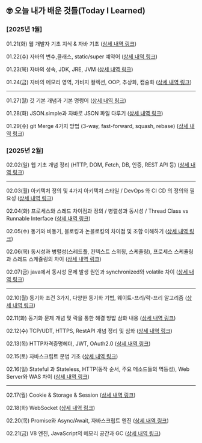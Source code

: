 ## 🤓 오늘 내가 배운 것들(Today I Learned)

### [2025년 1월]

01.21(화) 웹 개발자 기초 지식 & 자바 기초 ([상세 내역 링크](https://creative-asparagus-222.notion.site/01-21-182f102f607d80fd92b6c3894e48fa08?pvs=4))

01.22(수) 자바의 변수,클래스, static/super 예약어 ([상세 내역 링크](https://creative-asparagus-222.notion.site/01-22-182f102f607d8028aa16e986f65088cd?pvs=4))

01.23(목) 자바의 성속, JDK, JRE, JVM ([상세 내역 링크](https://creative-asparagus-222.notion.site/01-23-183f102f607d806ba1c5d0ac88b328da?pvs=4))

01.24(금) 자바의 메모리 영역, 가비지 컬렉션, OOP, 추상화, 캡슐화 ([상세 내역 링크](https://creative-asparagus-222.notion.site/01-24-183f102f607d805b80cdc512f5c79302?pvs=4))

---

01.27(월) 깃 기본 개념과 기본 명령어 ([상세 내역 링크](https://creative-asparagus-222.notion.site/01-27-188f102f607d800da490c21a7f0e9bce?pvs=4))

01.28(화) JSON.simple과 자바로 JSON 파일 다루기 ([상세 내역 링크](https://creative-asparagus-222.notion.site/01-28-188f102f607d808e9b01eb30f09d18ae?pvs=4))

01.29(수) git Merge 4가지 방법 (3-way, fast-forward, squash, rebase) ([상세 내역 링크](https://kanado2000.tistory.com/122))

### [2025년 2월]

02.02(일) 웹 기초 개념 정리 (HTTP, DOM, Fetch, DB, 인증, REST API 등) ([상세 내역 링크](https://creative-asparagus-222.notion.site/02-02-189f102f607d80e38b4bd706a497fcc1?pvs=4))

---

02.03(월) 아키텍처 정의 및 4가지 아키텍처 스타일 / DevOps 와 CI CD 의 정의와 필요성 ([상세 내역 링크](https://creative-asparagus-222.notion.site/02-03-18ff102f607d801d9ee5db3e00fdc739?pvs=4))

02.04(화) 프로세스와 스레드 차이점과 정의 / 병렬성과 동시성 / Thread Class vs Runnable Interface ([상세 내역 링크](https://creative-asparagus-222.notion.site/02-04-190f102f607d806ab6b8e616c19b498a?pvs=4))

02.05(수) 동기와 비동기, 블로킹과 논블로킹의 차이점 및 조합 이해하기 ([상세 내역 링크](https://kanado2000.tistory.com/124))

02.06(목) 동시성과 병렬성(스레드풀, 컨텍스트 스위칭, 스케줄링), 프로세스 스케쥴링과 스레드 스케쥴링의 차이 ([상세 내역 링크](https://creative-asparagus-222.notion.site/02-06-191f102f607d80b1918afc7d20dbcec1?pvs=4))

02.07(금) java에서 동시성 문제 발생 원인과 synchronized와 volatile 차이 ([상세 내역 링크](https://creative-asparagus-222.notion.site/02-07-193f102f607d805ab085ddb932726252?pvs=4))

---

02.10(월) 동기화 조건 3가지, 다양한 동기화 기법, 웨이트-프리/락-프리 알고리즘 ([상세 내역 링크](https://creative-asparagus-222.notion.site/02-10-196f102f607d8072bf4ff51cbe8b1dc5?pvs=4
))

02.11(화) 동기화 문제 개념 및 락을 통한 해결 방밥 삼화 내용 ([상세 내역 링크](https://creative-asparagus-222.notion.site/02-11-197f102f607d80419440e3fecc8e8c36?pvs=4))

02.12(수) TCP/UDT, HTTPS, RestAPI 개념 정리 및 심화 ([상세 내역 링크](https://creative-asparagus-222.notion.site/02-12-198f102f607d802393effe8ed0fc3086?pvs=4))

02.13(목) HTTP자격증명헤더, JWT, OAuth2.0 ([상세 내역 링크](https://creative-asparagus-222.notion.site/02-13-199f102f607d8052ba12ee4930007c29?pvs=4))

02.15(토) 자바스크립트 문법 기초 ([상세 내역 링크](https://creative-asparagus-222.notion.site/02-15-19bf102f607d801bb05ac52fc46dc32e?pvs=4))

02.16(일) Stateful 과 Stateless, HTTP(동작 순서, 주요 메소드들의 멱등성), Web Server와 WAS 차이 ([상세 내역 링크](https://creative-asparagus-222.notion.site/02-16-19bf102f607d80bb9f92c08c14bc6951?pvs=4))

---

02.17(월) Cookie & Storage & Session ([상세 내역 링크](https://creative-asparagus-222.notion.site/02-17-19df102f607d80cda16bcc2ae407992b?pvs=4))

02.18(화) WebSocket ([상세 내역 링크](https://creative-asparagus-222.notion.site/02-18-19ef102f607d801e9525d2619d3e283b?pvs=4))

02.20(목) Promise와 Async/Await, 자바스크립트 엔진 ([상세 내역 링크](https://creative-asparagus-222.notion.site/02-20-19ff102f607d80cdbaf8c00652a36f0e?pvs=4
))

02.21(금) V8 엔진, JavaScript의 메모리 공간과 GC ([상세 내역 링크](https://creative-asparagus-222.notion.site/02-21-1a0f102f607d808e8c0afb8475be03f3?pvs=4))
